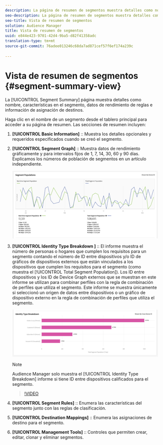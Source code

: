 ```yaml
---
description: La página de resumen de segmentos muestra detalles como nombre, características en el segmento, reglas, datos de rendimiento e información de asignación de destino.
seo-description: La página de resumen de segmentos muestra detalles como nombre, características en el segmento, reglas, datos de rendimiento e información de asignación de destino.
seo-title: Vista de resumen de segmentos
solution: Audience Manager
title: Vista de resumen de segmentos
uuid: e844e423-9701-42d4-9ba5-d82f41358adc
translation-type: tm+mt
source-git-commit: 76adee013246c68da7ad871cef57f6ef174a239c

---
```



# Vista de resumen de segmentos {#segment-summary-view}

La [!UICONTROL Segment Summary] página muestra detalles como nombre, características en el segmento, datos de rendimiento de reglas e información de asignación de destinos.

Haga clic en el nombre de un segmento desde el tablero principal para acceder a su página de resumen. Las secciones de resumen incluyen:

1. **[!UICONTROL Basic Information]** :: Muestra los detalles opcionales y requeridos especificados cuando se creó el segmento.
2. **[!UICONTROL Segment Graph]** :: Muestra datos de rendimiento gráficamente y para intervalos fijos de 1, 7, 14, 30, 60 y 90 días. Explicamos los números de población de segmentos en un artículo [](../../features/segments/segment-builder-data.md)independiente.

   ![segmentos-gráfico](assets/segment-graph.png)

3. **[!UICONTROL Identity Type Breakdown ]** :: El informe muestra el número de personas o hogares que cumplen los requisitos para un segmento contando el número de ID entre dispositivos y/o ID de gráficos de dispositivos externos que están vinculados a los dispositivos que cumplen los requisitos para el segmento (como muestra el [!UICONTROL Total Segment Population]). Los ID entre dispositivos y los ID de Device Graph externos que se muestran en este informe se utilizan para combinar perfiles con la regla de combinación de perfiles que utiliza el segmento. Este informe se muestra únicamente si seleccionó un origen de datos entre dispositivos o un gráfico de dispositivo externo en la regla de combinación de perfiles que utiliza el segmento.

   ![segmentos-gráfico](assets/segment-type.png)

   >[!NOTE]
   >
   >Audience Manager solo muestra el [!UICONTROL Identity Type Breakdown] informe si tiene ID entre dispositivos calificados para el segmento.

   >[!VIDEO](https://video.tv.adobe.com/v/27977/?captions=spa)

4. **[!UICONTROL Segment Rules]** :: Enumera las características del segmento junto con las reglas de clasificación.
5. **[!UICONTROL Destination Mappings]** :: Enumera las asignaciones de destino para el segmento.
6. **[!UICONTROL Management Tools]** :: Controles que permiten crear, editar, clonar y eliminar segmentos.
